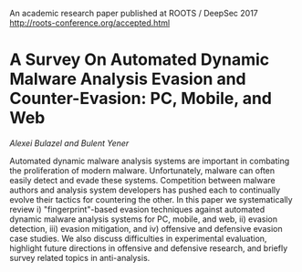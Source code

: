 An academic research paper published at ROOTS / DeepSec 2017 http://roots-conference.org/accepted.html

# A Survey On Automated Dynamic Malware Analysis Evasion and Counter-Evasion: PC, Mobile, and Web

*Alexei Bulazel and Bulent Yener*

Automated dynamic malware analysis systems are important in combating the proliferation of modern malware. Unfortunately, malware can often easily detect and evade these systems. Competition between malware authors and analysis system developers has pushed each to continually evolve their tactics for countering the other. In this paper we systematically review i) "fingerprint"-based evasion techniques against automated dynamic malware analysis systems for PC, mobile, and web, ii) evasion detection, iii) evasion mitigation, and iv) offensive and defensive evasion case studies. We also discuss difficulties in experimental evaluation, highlight future directions in offensive and defensive research, and briefly survey related topics in anti-analysis.
